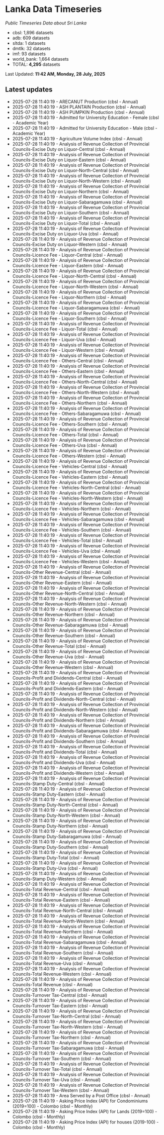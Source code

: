 # Lanka Data Timeseries
*Public Timeseries Data about Sri Lanka*

* cbsl: 1,896 datasets
* adb: 609 datasets
* sltda: 1 datasets
* dmtlk: 32 datasets
* imf: 93 datasets
* world_bank: 1,664 datasets
* TOTAL: **4,295** datasets

Last Updated: **11:42 AM, Monday, 28 July, 2025**

## Latest updates

* 2025-07-28 11:40:19 - ARECANUT Production (cbsl - Annual)
* 2025-07-28 11:40:19 - ASH PLANTAIN Production (cbsl - Annual)
* 2025-07-28 11:40:19 - ASH PUMPKIN Production (cbsl - Annual)
* 2025-07-28 11:40:19 - Admitted for University Education - Female (cbsl - Academic Year)
* 2025-07-28 11:40:19 - Admitted for University Education - Male (cbsl - Academic Year)
* 2025-07-28 11:40:19 - Agriculture Volume Index (cbsl - Annual)
* 2025-07-28 11:40:19 - Analysis of Revenue Collection of Provincial Councils-Excise Duty on Liquor-Central (cbsl - Annual)
* 2025-07-28 11:40:19 - Analysis of Revenue Collection of Provincial Councils-Excise Duty on Liquor-Eastern (cbsl - Annual)
* 2025-07-28 11:40:19 - Analysis of Revenue Collection of Provincial Councils-Excise Duty on Liquor-North-Central (cbsl - Annual)
* 2025-07-28 11:40:19 - Analysis of Revenue Collection of Provincial Councils-Excise Duty on Liquor-North-Western (cbsl - Annual)
* 2025-07-28 11:40:19 - Analysis of Revenue Collection of Provincial Councils-Excise Duty on Liquor-Northern (cbsl - Annual)
* 2025-07-28 11:40:19 - Analysis of Revenue Collection of Provincial Councils-Excise Duty on Liquor-Sabaragamuwa (cbsl - Annual)
* 2025-07-28 11:40:19 - Analysis of Revenue Collection of Provincial Councils-Excise Duty on Liquor-Southern (cbsl - Annual)
* 2025-07-28 11:40:19 - Analysis of Revenue Collection of Provincial Councils-Excise Duty on Liquor-Total (cbsl - Annual)
* 2025-07-28 11:40:19 - Analysis of Revenue Collection of Provincial Councils-Excise Duty on Liquor-Uva (cbsl - Annual)
* 2025-07-28 11:40:19 - Analysis of Revenue Collection of Provincial Councils-Excise Duty on Liquor-Western (cbsl - Annual)
* 2025-07-28 11:40:19 - Analysis of Revenue Collection of Provincial Councils-Licence Fee - Liquor-Central (cbsl - Annual)
* 2025-07-28 11:40:19 - Analysis of Revenue Collection of Provincial Councils-Licence Fee - Liquor-Eastern (cbsl - Annual)
* 2025-07-28 11:40:19 - Analysis of Revenue Collection of Provincial Councils-Licence Fee - Liquor-North-Central (cbsl - Annual)
* 2025-07-28 11:40:19 - Analysis of Revenue Collection of Provincial Councils-Licence Fee - Liquor-North-Western (cbsl - Annual)
* 2025-07-28 11:40:19 - Analysis of Revenue Collection of Provincial Councils-Licence Fee - Liquor-Northern (cbsl - Annual)
* 2025-07-28 11:40:19 - Analysis of Revenue Collection of Provincial Councils-Licence Fee - Liquor-Sabaragamuwa (cbsl - Annual)
* 2025-07-28 11:40:19 - Analysis of Revenue Collection of Provincial Councils-Licence Fee - Liquor-Southern (cbsl - Annual)
* 2025-07-28 11:40:19 - Analysis of Revenue Collection of Provincial Councils-Licence Fee - Liquor-Total (cbsl - Annual)
* 2025-07-28 11:40:19 - Analysis of Revenue Collection of Provincial Councils-Licence Fee - Liquor-Uva (cbsl - Annual)
* 2025-07-28 11:40:19 - Analysis of Revenue Collection of Provincial Councils-Licence Fee - Liquor-Western (cbsl - Annual)
* 2025-07-28 11:40:19 - Analysis of Revenue Collection of Provincial Councils-Licence Fee - Others-Central (cbsl - Annual)
* 2025-07-28 11:40:19 - Analysis of Revenue Collection of Provincial Councils-Licence Fee - Others-Eastern (cbsl - Annual)
* 2025-07-28 11:40:19 - Analysis of Revenue Collection of Provincial Councils-Licence Fee - Others-North-Central (cbsl - Annual)
* 2025-07-28 11:40:19 - Analysis of Revenue Collection of Provincial Councils-Licence Fee - Others-North-Western (cbsl - Annual)
* 2025-07-28 11:40:19 - Analysis of Revenue Collection of Provincial Councils-Licence Fee - Others-Northern (cbsl - Annual)
* 2025-07-28 11:40:19 - Analysis of Revenue Collection of Provincial Councils-Licence Fee - Others-Sabaragamuwa (cbsl - Annual)
* 2025-07-28 11:40:19 - Analysis of Revenue Collection of Provincial Councils-Licence Fee - Others-Southern (cbsl - Annual)
* 2025-07-28 11:40:19 - Analysis of Revenue Collection of Provincial Councils-Licence Fee - Others-Total (cbsl - Annual)
* 2025-07-28 11:40:19 - Analysis of Revenue Collection of Provincial Councils-Licence Fee - Others-Uva (cbsl - Annual)
* 2025-07-28 11:40:19 - Analysis of Revenue Collection of Provincial Councils-Licence Fee - Others-Western (cbsl - Annual)
* 2025-07-28 11:40:19 - Analysis of Revenue Collection of Provincial Councils-Licence Fee - Vehicles-Central (cbsl - Annual)
* 2025-07-28 11:40:19 - Analysis of Revenue Collection of Provincial Councils-Licence Fee - Vehicles-Eastern (cbsl - Annual)
* 2025-07-28 11:40:19 - Analysis of Revenue Collection of Provincial Councils-Licence Fee - Vehicles-North-Central (cbsl - Annual)
* 2025-07-28 11:40:19 - Analysis of Revenue Collection of Provincial Councils-Licence Fee - Vehicles-North-Western (cbsl - Annual)
* 2025-07-28 11:40:19 - Analysis of Revenue Collection of Provincial Councils-Licence Fee - Vehicles-Northern (cbsl - Annual)
* 2025-07-28 11:40:19 - Analysis of Revenue Collection of Provincial Councils-Licence Fee - Vehicles-Sabaragamuwa (cbsl - Annual)
* 2025-07-28 11:40:19 - Analysis of Revenue Collection of Provincial Councils-Licence Fee - Vehicles-Southern (cbsl - Annual)
* 2025-07-28 11:40:19 - Analysis of Revenue Collection of Provincial Councils-Licence Fee - Vehicles-Total (cbsl - Annual)
* 2025-07-28 11:40:19 - Analysis of Revenue Collection of Provincial Councils-Licence Fee - Vehicles-Uva (cbsl - Annual)
* 2025-07-28 11:40:19 - Analysis of Revenue Collection of Provincial Councils-Licence Fee - Vehicles-Western (cbsl - Annual)
* 2025-07-28 11:40:19 - Analysis of Revenue Collection of Provincial Councils-Other Revenue-Central (cbsl - Annual)
* 2025-07-28 11:40:19 - Analysis of Revenue Collection of Provincial Councils-Other Revenue-Eastern (cbsl - Annual)
* 2025-07-28 11:40:19 - Analysis of Revenue Collection of Provincial Councils-Other Revenue-North-Central (cbsl - Annual)
* 2025-07-28 11:40:19 - Analysis of Revenue Collection of Provincial Councils-Other Revenue-North-Western (cbsl - Annual)
* 2025-07-28 11:40:19 - Analysis of Revenue Collection of Provincial Councils-Other Revenue-Northern (cbsl - Annual)
* 2025-07-28 11:40:19 - Analysis of Revenue Collection of Provincial Councils-Other Revenue-Sabaragamuwa (cbsl - Annual)
* 2025-07-28 11:40:19 - Analysis of Revenue Collection of Provincial Councils-Other Revenue-Southern (cbsl - Annual)
* 2025-07-28 11:40:19 - Analysis of Revenue Collection of Provincial Councils-Other Revenue-Total (cbsl - Annual)
* 2025-07-28 11:40:19 - Analysis of Revenue Collection of Provincial Councils-Other Revenue-Uva (cbsl - Annual)
* 2025-07-28 11:40:19 - Analysis of Revenue Collection of Provincial Councils-Other Revenue-Western (cbsl - Annual)
* 2025-07-28 11:40:19 - Analysis of Revenue Collection of Provincial Councils-Profit and Dividends-Central (cbsl - Annual)
* 2025-07-28 11:40:19 - Analysis of Revenue Collection of Provincial Councils-Profit and Dividends-Eastern (cbsl - Annual)
* 2025-07-28 11:40:19 - Analysis of Revenue Collection of Provincial Councils-Profit and Dividends-North-Central (cbsl - Annual)
* 2025-07-28 11:40:19 - Analysis of Revenue Collection of Provincial Councils-Profit and Dividends-North-Western (cbsl - Annual)
* 2025-07-28 11:40:19 - Analysis of Revenue Collection of Provincial Councils-Profit and Dividends-Northern (cbsl - Annual)
* 2025-07-28 11:40:19 - Analysis of Revenue Collection of Provincial Councils-Profit and Dividends-Sabaragamuwa (cbsl - Annual)
* 2025-07-28 11:40:19 - Analysis of Revenue Collection of Provincial Councils-Profit and Dividends-Southern (cbsl - Annual)
* 2025-07-28 11:40:19 - Analysis of Revenue Collection of Provincial Councils-Profit and Dividends-Total (cbsl - Annual)
* 2025-07-28 11:40:19 - Analysis of Revenue Collection of Provincial Councils-Profit and Dividends-Uva (cbsl - Annual)
* 2025-07-28 11:40:19 - Analysis of Revenue Collection of Provincial Councils-Profit and Dividends-Western (cbsl - Annual)
* 2025-07-28 11:40:19 - Analysis of Revenue Collection of Provincial Councils-Stamp Duty-Central (cbsl - Annual)
* 2025-07-28 11:40:19 - Analysis of Revenue Collection of Provincial Councils-Stamp Duty-Eastern (cbsl - Annual)
* 2025-07-28 11:40:19 - Analysis of Revenue Collection of Provincial Councils-Stamp Duty-North-Central (cbsl - Annual)
* 2025-07-28 11:40:19 - Analysis of Revenue Collection of Provincial Councils-Stamp Duty-North-Western (cbsl - Annual)
* 2025-07-28 11:40:19 - Analysis of Revenue Collection of Provincial Councils-Stamp Duty-Northern (cbsl - Annual)
* 2025-07-28 11:40:19 - Analysis of Revenue Collection of Provincial Councils-Stamp Duty-Sabaragamuwa (cbsl - Annual)
* 2025-07-28 11:40:19 - Analysis of Revenue Collection of Provincial Councils-Stamp Duty-Southern (cbsl - Annual)
* 2025-07-28 11:40:19 - Analysis of Revenue Collection of Provincial Councils-Stamp Duty-Total (cbsl - Annual)
* 2025-07-28 11:40:19 - Analysis of Revenue Collection of Provincial Councils-Stamp Duty-Uva (cbsl - Annual)
* 2025-07-28 11:40:19 - Analysis of Revenue Collection of Provincial Councils-Stamp Duty-Western (cbsl - Annual)
* 2025-07-28 11:40:19 - Analysis of Revenue Collection of Provincial Councils-Total Revenue-Central (cbsl - Annual)
* 2025-07-28 11:40:19 - Analysis of Revenue Collection of Provincial Councils-Total Revenue-Eastern (cbsl - Annual)
* 2025-07-28 11:40:19 - Analysis of Revenue Collection of Provincial Councils-Total Revenue-North-Central (cbsl - Annual)
* 2025-07-28 11:40:19 - Analysis of Revenue Collection of Provincial Councils-Total Revenue-North-Western (cbsl - Annual)
* 2025-07-28 11:40:19 - Analysis of Revenue Collection of Provincial Councils-Total Revenue-Northern (cbsl - Annual)
* 2025-07-28 11:40:19 - Analysis of Revenue Collection of Provincial Councils-Total Revenue-Sabaragamuwa (cbsl - Annual)
* 2025-07-28 11:40:19 - Analysis of Revenue Collection of Provincial Councils-Total Revenue-Southern (cbsl - Annual)
* 2025-07-28 11:40:19 - Analysis of Revenue Collection of Provincial Councils-Total Revenue-Uva (cbsl - Annual)
* 2025-07-28 11:40:19 - Analysis of Revenue Collection of Provincial Councils-Total Revenue-Western (cbsl - Annual)
* 2025-07-28 11:40:19 - Analysis of Revenue Collection of Provincial Councils-Total Revenue (cbsl - Annual)
* 2025-07-28 11:40:19 - Analysis of Revenue Collection of Provincial Councils-Turnover Tax-Central (cbsl - Annual)
* 2025-07-28 11:40:19 - Analysis of Revenue Collection of Provincial Councils-Turnover Tax-Eastern (cbsl - Annual)
* 2025-07-28 11:40:19 - Analysis of Revenue Collection of Provincial Councils-Turnover Tax-North-Central (cbsl - Annual)
* 2025-07-28 11:40:19 - Analysis of Revenue Collection of Provincial Councils-Turnover Tax-North-Western (cbsl - Annual)
* 2025-07-28 11:40:19 - Analysis of Revenue Collection of Provincial Councils-Turnover Tax-Northern (cbsl - Annual)
* 2025-07-28 11:40:19 - Analysis of Revenue Collection of Provincial Councils-Turnover Tax-Sabaragamuwa (cbsl - Annual)
* 2025-07-28 11:40:19 - Analysis of Revenue Collection of Provincial Councils-Turnover Tax-Southern (cbsl - Annual)
* 2025-07-28 11:40:19 - Analysis of Revenue Collection of Provincial Councils-Turnover Tax-Total (cbsl - Annual)
* 2025-07-28 11:40:19 - Analysis of Revenue Collection of Provincial Councils-Turnover Tax-Uva (cbsl - Annual)
* 2025-07-28 11:40:19 - Analysis of Revenue Collection of Provincial Councils-Turnover Tax-Western (cbsl - Annual)
* 2025-07-28 11:40:19 - Area Served by a Post Office (cbsl - Annual)
* 2025-07-28 11:40:19 - Asking Price Index (API) for Condominiums (2019=100) - Colombo (cbsl - Monthly)
* 2025-07-28 11:40:19 - Asking Price Index (API) for Lands (2019=100) - Colombo (cbsl - Monthly)
* 2025-07-28 11:40:19 - Asking Price Index (API) for houses (2019-100) - Colombo (cbsl - Monthly)